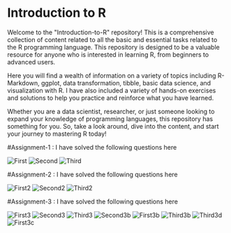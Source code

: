 # Introduction to R
Welcome to the "Introduction-to-R" repository! This is a comprehensive collection of content related to all the basic and essential tasks related to the R programming language. This repository is designed to be a valuable resource for anyone who is interested in learning R, from beginners to advanced users.

Here you will find a wealth of information on a variety of topics including R-Markdown, ggplot, data transformation, tibble, basic data science, and visualization with R. I have also included a variety of hands-on exercises and solutions to help you practice and reinforce what you have learned.

Whether you are a data scientist, researcher, or just someone looking to expand your knowledge of programming languages, this repository has something for you. So, take a look around, dive into the content, and start your journey to mastering R today!


#Assignment-1 : I have solved the following questions here

![First](https://github.com/JamiaEMJMD/Inroduction-to-R/blob/main/images/a1first.png)
![Second](https://github.com/JamiaEMJMD/Inroduction-to-R/blob/main/images/a1sec.png)
![Third](https://github.com/JamiaEMJMD/Inroduction-to-R/blob/main/images/a1Third.png)


#Assignment-2 : I have solved the following questions here

![First2](https://github.com/JamiaEMJMD/Inroduction-to-R/blob/main/images/a2first.png)
![Second2](https://github.com/JamiaEMJMD/Inroduction-to-R/blob/main/images/a2sec.png)
![Third2](https://github.com/JamiaEMJMD/Inroduction-to-R/blob/main/images/a2Third.png)



#Assignment-3 : I have solved the following questions here

![First3](https://github.com/JamiaEMJMD/Inroduction-to-R/blob/main/images/a3qa.png)
![Second3](https://github.com/JamiaEMJMD/Inroduction-to-R/blob/main/images/a3a.png)
![Third3](https://github.com/JamiaEMJMD/Inroduction-to-R/blob/main/images/a3b.png)
![Second3b](https://github.com/JamiaEMJMD/Inroduction-to-R/blob/main/images/a3c.png)
![First3b](https://github.com/JamiaEMJMD/Inroduction-to-R/blob/main/images/a3qb.png)
![Third3b](https://github.com/JamiaEMJMD/Inroduction-to-R/blob/main/images/a3d.png)
![Third3d](https://github.com/JamiaEMJMD/Inroduction-to-R/blob/main/images/a3e.png)
![First3c](https://github.com/JamiaEMJMD/Inroduction-to-R/blob/main/images/a3qc.png)
